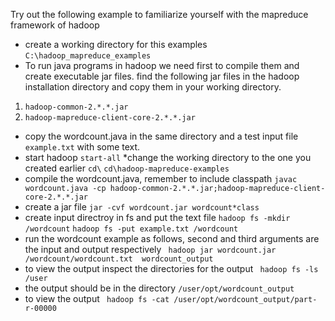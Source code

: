 Try out the following example to familiarize yourself with the mapreduce framework of hadoop
* create a working directory for this examples
`C:\hadoop_mapreduce_examples`
* To run java programs in hadoop we need first to compile them and create executable jar files. find the following jar files in the hadoop installation directory
and copy them in your working directory. 
1. `hadoop-common-2.*.*.jar`
2. `hadoop-mapreduce-client-core-2.*.*.jar`
* copy the wordcount.java in the same directory
and a test input file `example.txt` with some text.
* start hadoop
`start-all`
*change the working directory to the one you created earlier
`cd\`
`cd\hadoop-mapreduce-examples`
* compile the wordcount.java, remember to include classpath
`javac wordcount.java -cp hadoop-common-2.*.*.jar;hadoop-mapreduce-client-core-2.*.*.jar`
* create a jar file
`jar -cvf wordcount.jar wordcount*class`
* create input directroy in fs and put the text file
`hadoop fs -mkdir /wordcount`
`hadoop fs -put example.txt /wordcount`
* run the wordcount example as follows, second and third arguments are the input and output respectively
` hadoop jar wordcount.jar /wordcount/wordcount.txt  wordcount_output`
* to view the output inspect the directories for the output
` hadoop fs -ls /user`
* the output should be in the  directory `/user/opt/wordcount_output`
* to view the output
` hadoop fs -cat /user/opt/wordcount_output/part-r-00000`
